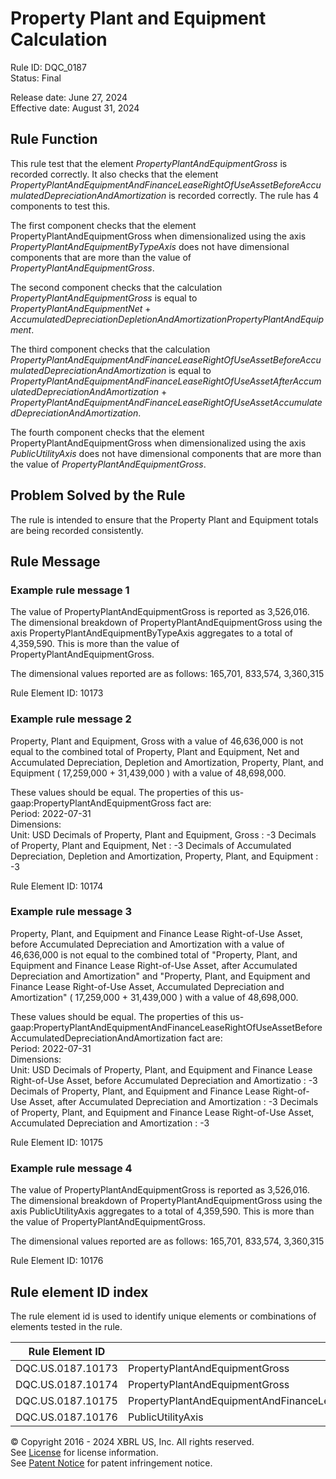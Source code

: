 # Property Plant and Equipment Calculation
Rule ID: DQC_0187  
Status: Final  
  
Release date: June 27, 2024  
Effective date: August 31, 2024  
  
## Rule Function
This rule test that the element *PropertyPlantAndEquipmentGross* is recorded correctly.  It also checks that the element *PropertyPlantAndEquipmentAndFinanceLeaseRightOfUseAssetBeforeAccumulatedDepreciationAndAmortization* is recorded correctly.  The rule has 4 components to test this.

The first component checks that the element PropertyPlantAndEquipmentGross when dimensionalized using the axis *PropertyPlantAndEquipmentByTypeAxis* does not have dimensional components that are more than the value of *PropertyPlantAndEquipmentGross*.

The second component checks that the calculation *PropertyPlantAndEquipmentGross* is equal to *PropertyPlantAndEquipmentNet* + *AccumulatedDepreciationDepletionAndAmortizationPropertyPlantAndEquipment*.

The third component checks that the calculation *PropertyPlantAndEquipmentAndFinanceLeaseRightOfUseAssetBeforeAccumulatedDepreciationAndAmortization* is equal to *PropertyPlantAndEquipmentAndFinanceLeaseRightOfUseAssetAfterAccumulatedDepreciationAndAmortization* + *PropertyPlantAndEquipmentAndFinanceLeaseRightOfUseAssetAccumulatedDepreciationAndAmortization*.

The fourth component checks that the element PropertyPlantAndEquipmentGross when dimensionalized using the axis *PublicUtilityAxis* does not have dimensional components that are more than the value of *PropertyPlantAndEquipmentGross*.

## Problem Solved by the Rule
The rule is intended to ensure that the Property Plant and Equipment totals are being recorded consistently.

## Rule Message
### Example rule message 1

The value of PropertyPlantAndEquipmentGross is reported as 3,526,016. The dimensional breakdown of PropertyPlantAndEquipmentGross using the axis PropertyPlantAndEquipmentByTypeAxis aggregates to a total of 4,359,590.  This is more than the value of PropertyPlantAndEquipmentGross.

The dimensional values reported are as follows:
165,701, 833,574, 3,360,315

Rule Element ID: 10173

### Example rule message 2

Property, Plant and Equipment, Gross with a value of 46,636,000 is not equal to the combined total of Property, Plant and Equipment, Net and Accumulated Depreciation, Depletion and Amortization, Property, Plant, and Equipment ( 17,259,000 + 31,439,000 ) with a value of 48,698,000. 

These values should be equal.
The properties of this us-gaap:PropertyPlantAndEquipmentGross fact are:  
Period: 2022-07-31  
Dimensions:    
Unit: USD
Decimals of Property, Plant and Equipment, Gross : -3
Decimals of Property, Plant and Equipment, Net : -3
Decimals of Accumulated Depreciation, Depletion and Amortization, Property, Plant, and Equipment : -3

Rule Element ID: 10174

### Example rule message 3

Property, Plant, and Equipment and Finance Lease Right-of-Use Asset, before Accumulated Depreciation and Amortization with a value of 46,636,000 is not equal to the combined total of "Property, Plant, and Equipment and Finance Lease Right-of-Use Asset, after Accumulated Depreciation and Amortization" and "Property, Plant, and Equipment and Finance Lease Right-of-Use Asset, Accumulated Depreciation and Amortization" ( 17,259,000 + 31,439,000 ) with a value of 48,698,000. 

These values should be equal.
The properties of this us-gaap:PropertyPlantAndEquipmentAndFinanceLeaseRightOfUseAssetBeforeAccumulatedDepreciationAndAmortization fact are:  
Period: 2022-07-31  
Dimensions:    
Unit: USD
Decimals of Property, Plant, and Equipment and Finance Lease Right-of-Use Asset, before Accumulated Depreciation and Amortizatio : -3
Decimals of Property, Plant, and Equipment and Finance Lease Right-of-Use Asset, after Accumulated Depreciation and Amortization : -3
Decimals of Property, Plant, and Equipment and Finance Lease Right-of-Use Asset, Accumulated Depreciation and Amortization : -3

Rule Element ID: 10175

### Example rule message 4

The value of PropertyPlantAndEquipmentGross is reported as 3,526,016. The dimensional breakdown of PropertyPlantAndEquipmentGross using the axis PublicUtilityAxis aggregates to a total of 4,359,590.  This is more than the value of PropertyPlantAndEquipmentGross.

The dimensional values reported are as follows:
165,701, 833,574, 3,360,315

Rule Element ID: 10176

## Rule element ID index  
The rule element id is used to identify unique elements or combinations of elements tested in the rule.

|Rule Element ID|Element|
|--- |--- |
| DQC.US.0187.10173 |PropertyPlantAndEquipmentGross|
| DQC.US.0187.10174 |PropertyPlantAndEquipmentGross|
| DQC.US.0187.10175 |PropertyPlantAndEquipmentAndFinanceLeaseRightOfUseAssetBeforeAccumulatedDepreciationAndAmortization|
| DQC.US.0187.10176 |PublicUtilityAxis|


© Copyright 2016 - 2024 XBRL US, Inc. All rights reserved.   
See [License](https://xbrl.us/dqc-license) for license information.  
See [Patent Notice](https://xbrl.us/dqc-patent) for patent infringement notice.  
